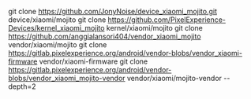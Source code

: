 
git clone https://github.com/JonyNoise/device_xiaomi_mojito.git device/xiaomi/mojito
git clone https://github.com/PixelExperience-Devices/kernel_xiaomi_mojito kernel/xiaomi/mojito
git clone https://github.com/anggialansori404/vendor_xiaomi_mojito vendor/xiaomi/mojito
git clone https://gitlab.pixelexperience.org/android/vendor-blobs/vendor_xiaomi-firmware vendor/xiaomi-firmware
git clone https://gitlab.pixelexperience.org/android/vendor-blobs/vendor_xiaomi_mojito-vendor vendor/xiaomi/mojito-vendor --depth=2



